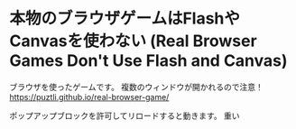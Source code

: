 # 本物のブラウザゲームはFlashやCanvasを使わない (Real Browser Games Don't Use Flash and Canvas)
ブラウザを使ったゲームです。
複数のウィンドウが開かれるので注意！
https://puztli.github.io/real-browser-game/

ポップアップブロックを許可してリロードすると動きます。
重い
